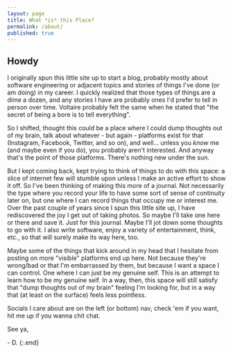 ```yaml
---
layout: page
title: What *is* this Place?
permalink: /about/
published: true
---
```

## Howdy 

I originally spun this little site up to start a blog, probably mostly about software engineering or adjacent topics and stories of things I've done (or am doing) in my career. I quickly realized that those types of things are a dime a dozen, and any stories I have are probably
ones I'd prefer to tell in person over time. Voltaire probably felt the same when he stated that "the secret of being a bore is to tell everything". 

So I shifted, thought this could be a place where I could dump thoughts out of my brain, talk about whatever - but again - platforms exist for that (Instagram, Facebook, Twitter, and so on), and well... unless you *know* me (and maybe even if you do), you probably aren't interested. And anyway that's the point of those platforms. There's nothing new under the sun. 

But I kept coming back, kept trying to think of things to do with this space: a slice of internet few will stumble upon unless I make an active effort to show it off. So I've been thinking of making this more of a journal. Not necessarily the type where you record your life to have some sort of sense of continuity later on, but one where I can record things that occupy me or interest me. Over the past couple of years since I spun this little site up, I have rediscovered the joy I get out of taking photos. So maybe I'll take one here or there and save it. Just for this journal. Maybe I'll jot down some thoughts to go with it. I also write software, enjoy a variety of entertainment, think, etc., so that will surely make its way here, too.

Maybe some of the things that kick around in my head that I hesitate from posting on more "visible" platforms end up here. Not because they're wrong/bad or that I'm embarrassed by them, but because I want a space I can control. One where I can just be my genuine self. This is an attempt to learn how to be my genuine self. In a way, then, this space will still satisfy that "dump thoughts out of my brain" feeling I'm looking for, but in a way that (at least on the surface) feels less pointless.

Socials I care about are on the left (or bottom) nav, check 'em if you want, hit me up if you wanna chit chat.

See ya,

\- D.
{:.end}

